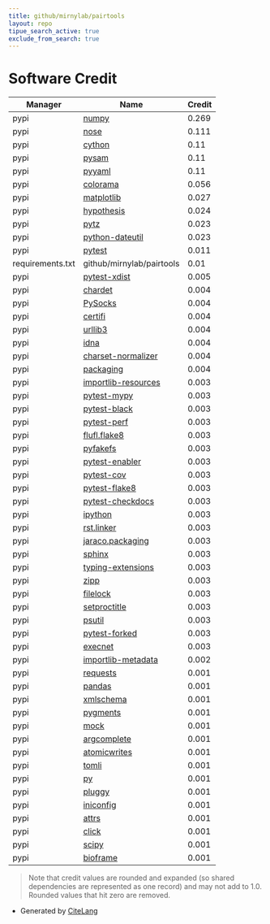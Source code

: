 ```yaml
---
title: github/mirnylab/pairtools
layout: repo
tipue_search_active: true
exclude_from_search: true
---
```

# Software Credit

|Manager|Name|Credit|
|-------|----|------|
|pypi|[numpy](https://www.numpy.org)|0.269|
|pypi|[nose](http://readthedocs.org/docs/nose/)|0.111|
|pypi|[cython](http://cython.org/)|0.11|
|pypi|[pysam](https://github.com/pysam-developers/pysam)|0.11|
|pypi|[pyyaml](https://pyyaml.org/)|0.11|
|pypi|[colorama](https://github.com/tartley/colorama)|0.056|
|pypi|[matplotlib](https://matplotlib.org)|0.027|
|pypi|[hypothesis](https://hypothesis.works)|0.024|
|pypi|[pytz](http://pythonhosted.org/pytz)|0.023|
|pypi|[python-dateutil](https://github.com/dateutil/dateutil)|0.023|
|pypi|[pytest](https://docs.pytest.org/en/latest/)|0.011|
|requirements.txt|github/mirnylab/pairtools|0.01|
|pypi|[pytest-xdist](https://github.com/pytest-dev/pytest-xdist)|0.005|
|pypi|[chardet](https://pypi.org/project/chardet)|0.004|
|pypi|[PySocks](https://pypi.org/project/PySocks)|0.004|
|pypi|[certifi](https://pypi.org/project/certifi)|0.004|
|pypi|[urllib3](https://pypi.org/project/urllib3)|0.004|
|pypi|[idna](https://pypi.org/project/idna)|0.004|
|pypi|[charset-normalizer](https://pypi.org/project/charset-normalizer)|0.004|
|pypi|[packaging](https://pypi.org/project/packaging)|0.004|
|pypi|[importlib-resources](https://github.com/python/importlib_resources)|0.003|
|pypi|[pytest-mypy](https://pypi.org/project/pytest-mypy)|0.003|
|pypi|[pytest-black](https://pypi.org/project/pytest-black)|0.003|
|pypi|[pytest-perf](https://pypi.org/project/pytest-perf)|0.003|
|pypi|[flufl.flake8](https://pypi.org/project/flufl.flake8)|0.003|
|pypi|[pyfakefs](https://pypi.org/project/pyfakefs)|0.003|
|pypi|[pytest-enabler](https://pypi.org/project/pytest-enabler)|0.003|
|pypi|[pytest-cov](https://pypi.org/project/pytest-cov)|0.003|
|pypi|[pytest-flake8](https://pypi.org/project/pytest-flake8)|0.003|
|pypi|[pytest-checkdocs](https://pypi.org/project/pytest-checkdocs)|0.003|
|pypi|[ipython](https://pypi.org/project/ipython)|0.003|
|pypi|[rst.linker](https://pypi.org/project/rst.linker)|0.003|
|pypi|[jaraco.packaging](https://pypi.org/project/jaraco.packaging)|0.003|
|pypi|[sphinx](https://pypi.org/project/sphinx)|0.003|
|pypi|[typing-extensions](https://pypi.org/project/typing-extensions)|0.003|
|pypi|[zipp](https://pypi.org/project/zipp)|0.003|
|pypi|[filelock](https://pypi.org/project/filelock)|0.003|
|pypi|[setproctitle](https://pypi.org/project/setproctitle)|0.003|
|pypi|[psutil](https://pypi.org/project/psutil)|0.003|
|pypi|[pytest-forked](https://pypi.org/project/pytest-forked)|0.003|
|pypi|[execnet](https://pypi.org/project/execnet)|0.003|
|pypi|[importlib-metadata](https://github.com/python/importlib_metadata)|0.002|
|pypi|[requests](https://requests.readthedocs.io)|0.001|
|pypi|[pandas](https://pandas.pydata.org)|0.001|
|pypi|[xmlschema](https://pypi.org/project/xmlschema)|0.001|
|pypi|[pygments](https://pypi.org/project/pygments)|0.001|
|pypi|[mock](https://pypi.org/project/mock)|0.001|
|pypi|[argcomplete](https://pypi.org/project/argcomplete)|0.001|
|pypi|[atomicwrites](https://pypi.org/project/atomicwrites)|0.001|
|pypi|[tomli](https://pypi.org/project/tomli)|0.001|
|pypi|[py](https://pypi.org/project/py)|0.001|
|pypi|[pluggy](https://pypi.org/project/pluggy)|0.001|
|pypi|[iniconfig](https://pypi.org/project/iniconfig)|0.001|
|pypi|[attrs](https://pypi.org/project/attrs)|0.001|
|pypi|[click](https://palletsprojects.com/p/click/)|0.001|
|pypi|[scipy](https://www.scipy.org)|0.001|
|pypi|[bioframe](https://github.com/open2c/bioframe)|0.001|


> Note that credit values are rounded and expanded (so shared dependencies are represented as one record) and may not add to 1.0. Rounded values that hit zero are removed.


- Generated by [CiteLang](https://github.com/vsoch/citelang)
